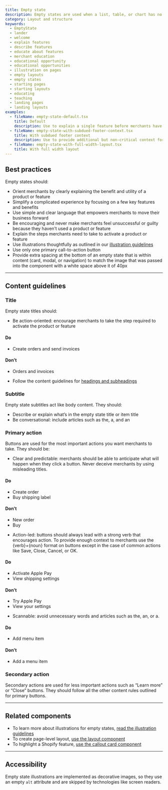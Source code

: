 ```yaml
---
title: Empty state
description: Empty states are used when a list, table, or chart has no items or data to show. This is an opportunity to provide explanation or guidance to help merchants progress. The empty state component is intended for use when a full page in the admin is empty, and not for individual elements or areas in the interface.
category: Layout and structure
keywords:
  - EmptyState
  - lander
  - welcome
  - explain features
  - describe features
  - educate about features
  - merchant education
  - educational opportunity
  - educational opportunities
  - illustration on pages
  - empty layouts
  - empty states
  - starting pages
  - starting layouts
  - educating
  - teaching
  - landing pages
  - landing layouts
examples:
  - fileName: empty-state-default.tsx
    title: Default
    description: Use to explain a single feature before merchants have used it.
  - fileName: empty-state-with-subdued-footer-context.tsx
    title: With subdued footer context
    description: Use to provide additional but non-critical context for a new product or feature. Can also be used to include a subdued call to action for secondary or tertiary actions.
  - fileName: empty-state-with-full-width-layout.tsx
    title: With full width layout
---
```


## Best practices

Empty states should:

- Orient merchants by clearly explaining the benefit and utility of a product or feature
- Simplify a complicated experience by focusing on a few key features and benefits
- Use simple and clear language that empowers merchants to move their business forward
- Be encouraging and never make merchants feel unsuccessful or guilty because they haven’t used a product or feature
- Explain the steps merchants need to take to activate a product or feature
- Use illustrations thoughtfully as outlined in our [illustration guidelines](https://polaris.shopify.com/design/illustrations)
- Use only one primary call-to-action button
- Provide extra spacing at the bottom of an empty state that is within content (card, modal, or navigation) to match the image that was passed into the component with a white space above it of 40px

---

## Content guidelines

### Title

Empty state titles should:

- Be action-oriented: encourage merchants to take the step required to activate the product or feature

<DoDont>

#### Do

- Create orders and send invoices

#### Don’t

- Orders and invoices

</DoDont>

- Follow the content guidelines for [headings and subheadings](https://polaris.shopify.com/content/actionable-language#headings-and-subheadings)

### Subtitle

Empty state subtitles act like body content. They should:

- Describe or explain what’s in the empty state title or item title
- Be conversational: include articles such as the, a, and an

### Primary action

Buttons are used for the most important actions you want merchants to take.
They should be:

- Clear and predictable: merchants should be able to anticipate what will happen when they click a button. Never deceive merchants by using misleading titles.

<DoDont>

#### Do

- Create order
- Buy shipping label

#### Don’t

- New order
- Buy

</DoDont>

- Action-led: buttons should always lead with a strong verb that encourages action. To provide enough context to merchants use the {verb}+{noun} format on buttons except in the case of common actions like Save, Close, Cancel, or OK.

<DoDont>

#### Do

- Activate Apple Pay
- View shipping settings

#### Don’t

- Try Apple Pay
- View your settings

</DoDont>

- Scannable: avoid unnecessary words and articles such as the, an, or a.

<DoDont>

#### Do

- Add menu item

#### Don’t

- Add a menu item

</DoDont>

### Secondary action

Secondary actions are used for less important actions such as “Learn more” or “Close” buttons. They should follow all the other content rules outlined for primary buttons.

---

## Related components

- To learn more about illustrations for empty states, [read the illustration guidelines](https://polaris.shopify.com/design/illustrations)
- To create page-level layout, [use the layout component](https://polaris.shopify.com/components/layout-and-structure/layout)
- To highlight a Shopify feature, [use the callout card component](https://polaris.shopify.com/components/callout-card)

---

## Accessibility

Empty state illustrations are implemented as decorative images, so they use an empty `alt` attribute and are skipped by technologies like screen readers.
